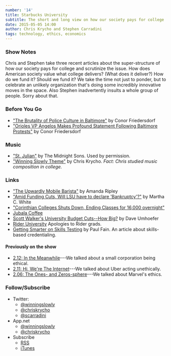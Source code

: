 ```yaml
---
number: '14'
title: Starbucks University
subtitle: The short and long view on how our society pays for college
date: 2015-05-05 14:00
author: Chris Krycho and Stephen Carradini
tags: technology, ethics, economics
---
```


### Show Notes

Chris and Stephen take three recent articles about the super-structure of how
our society pays for college and scrutinize the issue. How does American society
value what college delivers? (What does it deliver?) How do we fund it? Should
we fund it? We take the time not just to ponder, but to celebrate an unlikely
organization that's doing some incredibly innovative moves in the space. Also
Stephen inadvertently insults a whole group of people. Sorry about that.

### Before You Go

  - ["The Brutality of Police Culture in Baltimore"][brutality] by Conor
    Friedersdorf
  - ["Orioles VP Angelos Makes Profound Statement Following Baltimore
    Protests"][orioles] by Conor Friedersdorf

[brutality]: //www.theatlantic.com/politics/archive/2015/04/the-brutality-of-police-culture-in-baltimore/391158/
[orioles]: //washington.cbslocal.com/2015/04/27/orioles-vp-angelos-makes-profound-statement-on-twitter-following-baltimore-protests/

### Music

  - ["St. Julian"](//themidnightsons.bandcamp.com/track/st-julian) by The
    Midnight Sons. Used by permission.
  - ["Winning Slowly Theme"](//soundcloud.com/chriskrycho/winning-slowly)
    by Chris Krycho. *Fact: Chris studied music composition in college.*

### Links

  - ["The Upwardly Mobile Barista"][barista] by Amanda Ripley
  -	["Amid Funding Cuts, Will LSU have to declare 'Bankruptcy'?"][LSU] by Martha
    C. White
  - ["Corinthian Colleges Shuts Down, Ending Classes for 16,000 overnight"][16k]
  - [Jubala Coffee](//www.jubalacoffee.com/)
  - [Scott Walker's University Budget Cuts--How Big?][walker] by Dave Umhoefer
  - [Rider University] Apologies to Rider grads.
  - [Getting Smarter on Skills Testing][skills] by Paul Fain. An article about
    skills-based credentialing.

[barista]: //www.theatlantic.com/magazine/archive/2015/05/the-upwardly-mobile-barista/389513/
[LSU]: //www.nbcnews.com/business/economy/amid-funding-cuts-will-lsu-have-declare-bankruptcy-n347951
[16k]: //www.nbcnews.com/news/education/corinthian-colleges-shuts-down-ending-classes-16-000-overnight-n348741
[walker]: //www.politifact.com/wisconsin/article/2015/feb/17/scott-walkers-university-budget-cuts-13-25-16-mayb/
[Rider University]: //www.rider.edu/
[skills]: //www.insidehighered.com/news/2012/10/16/companys-skills-tests-offer-glimpse-alternative-credentialing

#### Previously on the show

  - [2.12: In the Meanwhile][2.12]---We talked about a small corporation being
    ethical.
  - [2.11: Hi, We're The Internet][2.11]---We talked about Uber acting
    unethically.
  - [2.06: The Ones- and Zeros-sphere][2.06]---We talked about Marvel's ethics.

[2.06]: //www.winningslowly.org/2.06/
[2.11]: //www.winningslowly.org/2.11/
[2.12]: //www.winningslowly.org/2.12/

### Follow/Subscribe

  - Twitter:
      + [@winningslowly](//www.twitter.com/winningslowly)
      + [@chriskrycho](//www.twitter.com/chriskrycho)
      + [@scarradini](//www.twitter.com/scarradini)
  - App.net
      + [@winningslowly](//alpha.app.net/winningslowly)
      + [@chriskrycho](//alpha.app.net/chriskrycho)
  - Subscribe
      + [RSS](//www.winningslowly.org/feed.xml)
      + [iTunes](//itunes.apple.com/us/podcast/winning-slowly/id807603957?mt=2)
